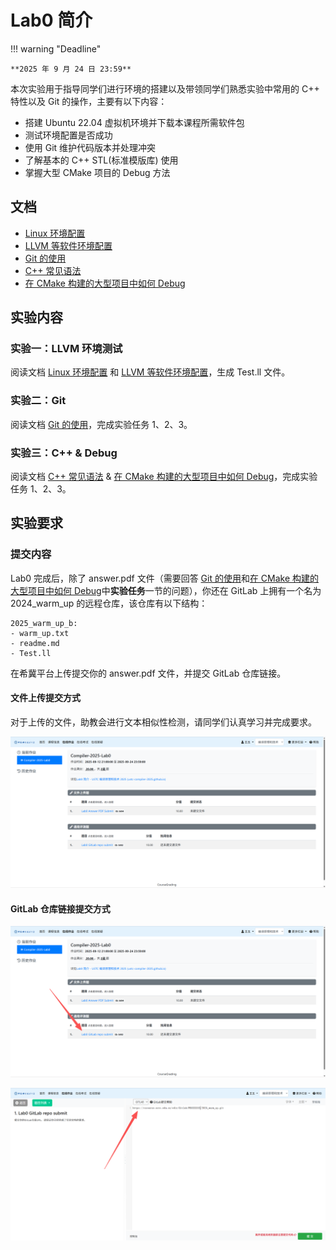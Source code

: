 # Lab0 简介

!!! warning "Deadline"

    **2025 年 9 月 24 日 23:59**

本次实验用于指导同学们进行环境的搭建以及带领同学们熟悉实验中常用的 C++ 特性以及 Git 的操作，主要有以下内容：

- 搭建 Ubuntu 22.04 虚拟机环境并下载本课程所需软件包
- 测试环境配置是否成功
- 使用 Git 维护代码版本并处理冲突
- 了解基本的 C++ STL(标准模版库) 使用
- 掌握大型 CMake 项目的 Debug 方法

## 文档

- [Linux 环境配置](linux.md)
- [LLVM 等软件环境配置](software.md)
- [Git 的使用](git.md)
- [C++ 常见语法](cpp.md)
- [在 CMake 构建的大型项目中如何 Debug](debug.md)

## 实验内容

### 实验一：LLVM 环境测试

阅读文档 [Linux 环境配置](linux.md) 和 [LLVM 等软件环境配置](software.md)，生成 Test.ll 文件。

### 实验二：Git

阅读文档 [Git 的使用](git.md)，完成实验任务 1、2、3。

### 实验三：C++ & Debug

阅读文档 [C++ 常见语法](cpp.md) & [在 CMake 构建的大型项目中如何 Debug](debug.md)，完成实验任务 1、2、3。

## 实验要求

### 提交内容

Lab0 完成后，除了 answer.pdf 文件（需要回答 [Git 的使用](git.md#实验任务)和[在 CMake 构建的大型项目中如何 Debug](debug.md#实验任务)中**实验任务**一节的问题），你还在 GitLab 上拥有一个名为 2024_warm_up 的远程仓库，该仓库有以下结构：

```shell
2025_warm_up_b:
- warm_up.txt
- readme.md
- Test.ll
```

在希冀平台上传提交你的 answer.pdf 文件，并提交 GitLab 仓库链接。

#### 文件上传提交方式

对于上传的文件，助教会进行文本相似性检测，请同学们认真学习并完成要求。

![alt text](photos/image-2025.png)

#### GitLab 仓库链接提交方式

![alt text](photos/image-2025-1.png)

![Alt text](photos/image-2025-2.png)



<!-- #### 答疑

同学们如果对实验有什么疑问，请先登录希冀平台后在 [在线答疑模块](https://cscourse.ustc.edu.cn/forum/forum.jsp?forum=121) 发帖询问，助教看到帖子会及时回复。
![Alt text](photos/image_3.png) -->


